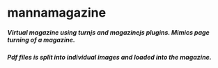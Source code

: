 # mannamagazine

##### Virtual magazine using turnjs and magazinejs plugins. Mimics page turning of a magazine. 

##### Pdf files is split into individual images and loaded into the magazine. 
